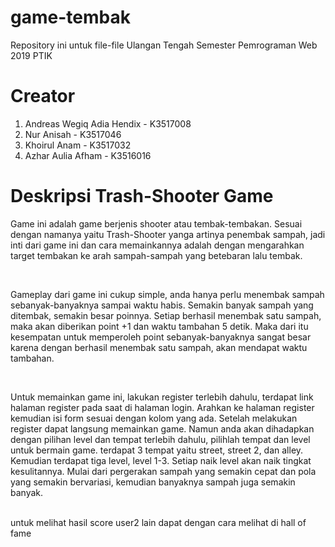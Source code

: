 # game-tembak
 Repository ini untuk file-file Ulangan Tengah Semester Pemrograman Web 2019 PTIK

# Creator
1. Andreas Wegiq Adia Hendix - K3517008 
2. Nur Anisah - K3517046
3. Khoirul Anam - K3517032
4. Azhar Aulia Afham - K3516016


# Deskripsi Trash-Shooter Game
Game ini adalah game berjenis shooter atau tembak-tembakan. Sesuai dengan namanya yaitu Trash-Shooter yanga artinya penembak sampah, jadi inti dari game ini dan cara memainkannya adalah dengan mengarahkan target tembakan ke arah sampah-sampah yang betebaran lalu tembak. 

<br/>

Gameplay dari game ini cukup simple, anda hanya perlu menembak sampah sebanyak-banyaknya sampai waktu habis. Semakin banyak sampah yang ditembak, semakin besar poinnya. Setiap berhasil menembak satu sampah, maka akan diberikan point +1 dan waktu tambahan 5 detik. Maka dari itu kesempatan untuk memperoleh point sebanyak-banyaknya sangat besar karena dengan berhasil menembak satu sampah, akan mendapat waktu tambahan. 

<br/>

Untuk memainkan game ini, lakukan register terlebih dahulu, terdapat link halaman register pada saat di halaman login. Arahkan ke halaman register kemudian isi form sesuai dengan kolom yang ada. Setelah melakukan register dapat langsung memainkan game. Namun anda akan dihadapkan dengan pilihan level dan tempat terlebih dahulu, pilihlah tempat dan level untuk bermain game. terdapat 3 tempat yaitu street, street 2, dan alley. Kemudian terdapat tiga level, level 1-3. Setiap naik level akan naik tingkat kesulitannya. Mulai dari pergerakan sampah yang semakin cepat dan pola yang semakin bervariasi, kemudian banyaknya sampah juga semakin banyak. 


<br/> untuk melihat hasil score user2 lain dapat dengan cara melihat di hall of fame

